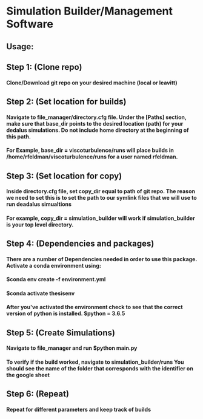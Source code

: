 # Simulation Builder/Management Software

## Usage:

## Step 1: (Clone repo)
#### Clone/Download git repo on your desired machine (local or leavitt)

## Step 2: (Set location for builds)
#### Navigate to file_manager/directory.cfg file.  Under the [Paths] section, make sure that base_dir points to the desired location (path) for your dedalus simulations.  Do not include home directory at the beginning of this path.  

#### For Example, base_dir = viscoturbulence/runs will place builds in /home/rfeldman/viscoturbulence/runs for a user named rfeldman.  

## Step 3: (Set location for copy)
#### Inside directory.cfg file, set copy_dir equal to path of git repo.  The reason we need to set this is to set the path to our symlink files that we will use to run deadalus simualtions  

#### For example, copy_dir = simulation_builder will work if simulation_builder is your top level directory.  

## Step 4: (Dependencies and packages)
#### There are a number of Dependencies needed in order to use this package.  Activate a conda environment using:

#### $conda env create -f environment.yml
#### $conda activate thesisenv

#### After you've activated the environment check to see that the correct version of python is installed.  $python = 3.6.5

## Step 5: (Create Simulations)
#### Navigate to file_manager and run $python main.py

#### To verify if the build worked, navigate to simulation_builder/runs  You should see the name of the folder that corresponds with the identifier on the google sheet

## Step 6: (Repeat)
#### Repeat for different parameters and keep track of builds

